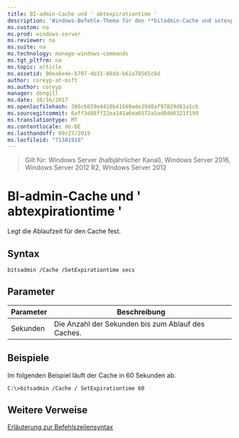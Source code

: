 ```yaml
---
title: BI-admin-Cache und ' abtexpirationtime '
description: 'Windows-Befehle-Thema für den **bitadmin-Cache und setexpirationtime** : legt die Ablaufzeit für den Cache fest.'
ms.custom: na
ms.prod: windows-server
ms.reviewer: na
ms.suite: na
ms.technology: manage-windows-commands
ms.tgt_pltfrm: na
ms.topic: article
ms.assetid: 00ea6e4e-b707-4b31-88dd-b61a78565c8d
author: coreyp-at-msft
ms.author: coreyp
manager: dongill
ms.date: 10/16/2017
ms.openlocfilehash: 386c6659e4410b41669ade39d8af97829d81a1cb
ms.sourcegitcommit: 6aff3d88ff22ea141a6ea6572a5ad8dd6321f199
ms.translationtype: MT
ms.contentlocale: de-DE
ms.lasthandoff: 09/27/2019
ms.locfileid: "71381918"
---
```

>Gilt für: Windows Server (halbjährlicher Kanal), Windows Server 2016, Windows Server 2012 R2, Windows Server 2012

# <a name="bitsadmin-cache-and-setexpirationtime"></a>BI-admin-Cache und ' abtexpirationtime '
Legt die Ablaufzeit für den Cache fest.
## <a name="syntax"></a>Syntax
```
bitsadmin /Cache /SetExpirationtime secs
```
## <a name="parameters"></a>Parameter
|Parameter|Beschreibung|
|-------|--------|
|Sekunden|Die Anzahl der Sekunden bis zum Ablauf des Caches.|
## <a name="BKMK_examples"></a>Beispiele
Im folgenden Beispiel läuft der Cache in 60 Sekunden ab.
```
C:\>bitsadmin /Cache / SetExpirationtime 60
```
## <a name="additional-references"></a>Weitere Verweise
[Erläuterung zur Befehlszeilensyntax](command-line-syntax-key.md)
